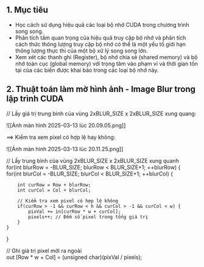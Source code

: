 ## 1. Mục tiêu
- Học cách sử dụng hiệu quả các loại bộ nhớ CUDA trong chương trình song song.
- Phân tích tầm quan trọng của hiệu quả truy cập bộ nhớ và phân tích cách thức thông lượng truy cập bộ nhớ có thể là một yếu tố giới hạn thông lượng thực thi của một bộ xử lý song song lớn. 
- Xem xét các thanh ghi (Register), bộ nhớ chia sẻ (shared memory) và bộ nhớ toàn cục (global memory) với trọng tâm vào phạm vi và thời gian tồn tại của các biến được khai báo trong các loại bộ nhớ này. 
## 2. Thuật toán làm mờ hình ảnh - Image Blur trong lập trình CUDA
   // Lấy giá trị trung bình của vùng 2xBLUR_SIZE x 2xBLUR_SIZE xung quang:
   
![[Ảnh màn hình 2025-03-13 lúc 20.09.05.png]]

==> Kiểm tra xem pixel có hợp lệ hay không: 

![[Ảnh màn hình 2025-03-13 lúc 20.11.25.png]]

// Lấy trung bình của vùng 2xBLUR_SIZE x 2xBLUR_SIZE xung quanh  
for(int blurRow = -BLUR_SIZE; blurRow < BLUR_SIZE+1; ++blurRow) {  
    for(int blurCol = -BLUR_SIZE; blurCol < BLUR_SIZE+1; ++blurCol) {  

        int curRow = Row + blurRow;  
        int curCol = Col + blurCol;  

        // Kiểm tra xem pixel có hợp lệ không  
        if(curRow > -1 && curRow < h && curCol > -1 && curCol < w) {  
            pixVal += in[curRow * w + curCol];  
            pixels++; // Đếm số pixel trong tổng giá trị  
        }  
    }  
}  

// Ghi giá trị pixel mới ra ngoài  
out [Row * w + Col] = (unsigned char)(pixVal / pixels);
